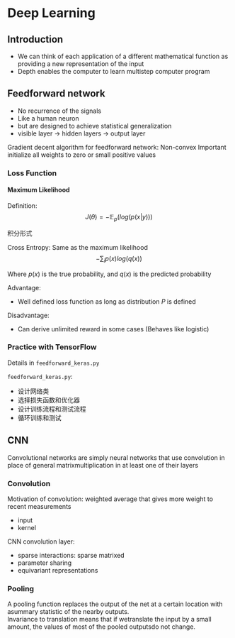 # Deep Learning
## Introduction
- We can think of each application of a different mathematical function as providing a new representation of the input
- Depth enables the computer to learn multistep computer program

## Feedforward network
- No recurrence of the signals
- Like a human neuron
- but are designed to achieve statistical generalization
- visible layer -> hidden layers -> output layer

Gradient decent algorithm for feedforward network:
Non-convex
Important initialize all weights to zero or small positive values

### Loss Function
#### Maximum Likelihood 
Definition:
$$ J(\theta) = -\mathbb{E}_p (log(p(x|y))) $$

积分形式

Cross Entropy: Same as the maximum likelihood
$$ -\sum_{i} p(x) log(q(x)) $$

Where $p(x)$ is the true probability, and $q(x)$ is the predicted probability

Advantage:
- Well defined loss function as long as distribution $P$ is defined

Disadvantage:
- Can derive unlimited reward in some cases (Behaves like logistic)

### Practice with TensorFlow
Details in `feedforward_keras.py`

`feedforward_keras.py`:
- 设计网络类
- 选择损失函数和优化器
- 设计训练流程和测试流程
- 循环训练和测试

## CNN
Convolutional networks are simply neural networks that use convolution in place of general matrixmultiplication in at least one of their layers  

### Convolution
Motivation of convolution: weighted average that gives more weight to recent measurements  
- input
- kernel

CNN convolution layer:
- sparse interactions: sparse matrixed
- parameter sharing
- equivariant representations

### Pooling

A pooling function replaces the output of the net at a certain location with asummary statistic of the nearby outputs.  
Invariance to translation means that if wetranslate the input by a small amount, the values of most of the pooled outputsdo not change.  

